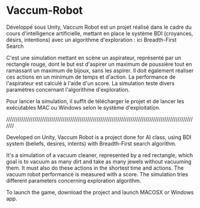 # Vaccum-Robot

Développé sous Unity, Vaccum Robot est un projet réalisé dans le cadre du cours d'intelligence artificielle,
mettant en place le système BDI (croyances, désirs, intentions) avec un algorithme d'exploration : ici Breadth-First Search

C'est une simulation mettant en scène un aspirateur, représenté par un rectangle rouge, dont le but est d'aspirer un maximum de poussière
tout en ramassant un maximum de bijoux, sans les aspirer. Il doit également réaliser ces actions en un minimum de temps et d'action.
La performance de l'aspirateur est calculé à l'aide d'un score.
La simulation teste divers paramètres concernant l'algorithme d'exploration.

Pour lancer la simulation, il suffit de télécharger le projet et de lancer les exécutables MAC ou Windows selon le système d'exploitation.

///////////////////////////////////////////////////////////////////////////////////////////////////////

Developed on Unity, Vaccum Robot is a project done for AI class, using BDI system (beliefs, desires, intents) with 
Breadth-First search algorithm.

It's a simulation of a vacuum cleaner, represented by a red rectangle, which goal is to vacuum as many dirt and take as many jewels
without vacuuming them. It must also do these actions in the shortest time and actions.
The vacuum robot performance is measured with a score.
The simulation tries different parameters concerning exploration algorithm.

To launch the game, download the project and launch MACOSX or Windows app.
